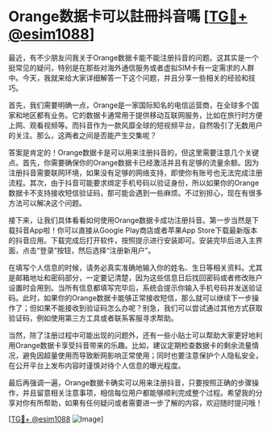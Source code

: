 # Orange数据卡可以註冊抖音嗎 [[TG💪+ @esim1088](https://t.me/s/esim1088)]

最近，有不少朋友问我关于Orange数据卡能不能注册抖音的问题。这其实是一个挺常见的疑问，特别是在那些对海外通信服务或者虚拟SIM卡有一定需求的人群中。今天，我就来给大家详细解答一下这个问题，并且分享一些相关的经验和技巧。

首先，我们需要明确一点，Orange是一家国际知名的电信运营商，在全球多个国家和地区都有业务。它的数据卡通常用于提供移动互联网服务，比如在旅行时方便上网、观看视频等。而抖音作为一款风靡全球的短视频平台，自然吸引了无数用户的关注。那么，这两者之间是否能产生交集呢？

答案是肯定的！Orange数据卡是可以用来注册抖音的，但这里需要注意几个关键点。首先，你需要确保你的Orange数据卡已经激活并且有足够的流量余额。因为注册抖音需要联网环境，如果没有足够的网络支持，即使你有账号也无法完成注册流程。其次，由于抖音可能要求绑定手机号码以验证身份，所以如果你的Orange数据卡不支持接收短信验证码，那可能会遇到一些麻烦。不过别担心，现在有很多方法可以解决这个问题。

接下来，让我们具体看看如何使用Orange数据卡成功注册抖音。第一步当然是下载抖音App啦！你可以直接从Google Play商店或者苹果App Store下载最新版本的抖音应用。下载完成后打开软件，按照提示进行安装即可。安装完毕后进入主界面，点击“登录”按钮，然后选择“注册新用户”。

在填写个人信息的时候，请务必真实准确地输入你的姓名、生日等相关资料。尤其是邮箱地址和密码部分，一定要记清楚，因为这些信息日后找回密码或者修改账户设置时会用到。当所有信息都填写完毕后，系统会提示你输入手机号码并发送验证码。此时，如果你的Orange数据卡能够正常接收短信，那么就可以继续下一步操作了；但如果不能接收到验证码怎么办呢？别急，我们可以尝试通过其他方式获取验证码，例如使用第三方工具或者联系客服寻求帮助。

当然，除了注册过程中可能出现的问题外，还有一些小贴士可以帮助大家更好地利用Orange数据卡享受抖音带来的乐趣。比如，建议定期检查数据卡的剩余流量情况，避免因超量使用而导致断网影响正常使用；同时也要注意保护个人隐私安全，在公开平台上发布内容时谨慎对待个人信息的曝光程度。

最后再强调一遍，Orange数据卡确实可以用来注册抖音，只要按照正确的步骤操作，并且留意相关注意事项，相信每位用户都能够顺利完成整个过程。希望我的分享对你有所帮助，如果有任何疑问或者需要进一步了解的内容，欢迎随时提问哦！

[[TG💪+ @esim1088](https://t.me/s/esim1088) ![Image](https://i.postimg.cc/4NQfJmqS/Snipaste-2025-05-13-00-14-12.png)]